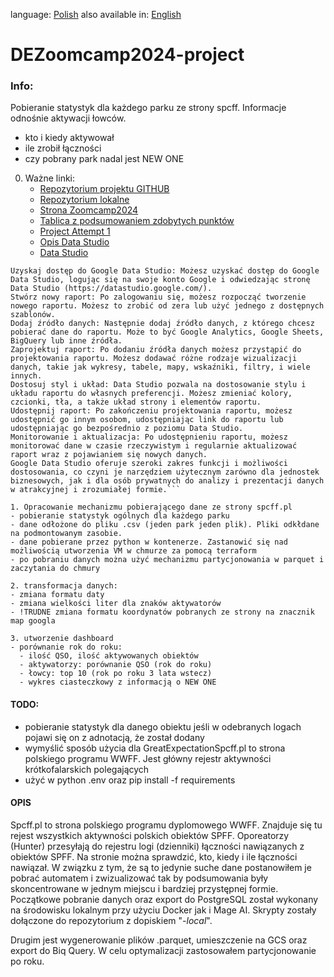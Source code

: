 <!--multilang v0 en:README.md pl:READMEPL.md -->
<!--multilang buttons-->

language: [Polish](READMEPL.md) also available in: [English](README.md)
<!--lang:en-->

# DEZoomcamp2024-project

### Info:
Pobieranie statystyk dla każdego parku ze strony spcff. Informacje odnośnie aktywacji łowców.
- kto i kiedy aktywował
- ile zrobił łączności
- czy pobrany park nadal jest NEW ONE

0. Ważne linki:
   - [Repozytorium projektu GITHUB](https://github.com/mik19821/dezoomcamp2024-project.git)
   - [Repozytorium lokalne](http://gitea:3000/mik/dezoomcamp2024.git)
   - [Strona Zoomcamp2024](https://github.com/DataTalksClub/data-engineering-zoomcamp/?tab=readme-ov-file#project)
   - [Tablica z podsumowaniem zdobytych punktów](https://courses.datatalks.club/de-zoomcamp-2024/)
   - [Project Attempt 1](https://courses.datatalks.club/de-zoomcamp-2024/project/project1)
   - [Opis Data Studio](https://charzynska.pl/google-data-studio-poradnik-dla-poczatkujacych/#datastudio-1)
   - [Data Studio](https://datastudio.google.com/)

``` Oto kilka podstawowych kroków, jak korzystać z Google Data Studio
Uzyskaj dostęp do Google Data Studio: Możesz uzyskać dostęp do Google Data Studio, logując się na swoje konto Google i odwiedzając stronę Data Studio (https://datastudio.google.com/).
Stwórz nowy raport: Po zalogowaniu się, możesz rozpocząć tworzenie nowego raportu. Możesz to zrobić od zera lub użyć jednego z dostępnych szablonów.
Dodaj źródło danych: Następnie dodaj źródło danych, z którego chcesz pobierać dane do raportu. Może to być Google Analytics, Google Sheets, BigQuery lub inne źródła.
Zaprojektuj raport: Po dodaniu źródła danych możesz przystąpić do projektowania raportu. Możesz dodawać różne rodzaje wizualizacji danych, takie jak wykresy, tabele, mapy, wskaźniki, filtry, i wiele innych.
Dostosuj styl i układ: Data Studio pozwala na dostosowanie stylu i układu raportu do własnych preferencji. Możesz zmieniać kolory, czcionki, tła, a także układ strony i elementów raportu.
Udostępnij raport: Po zakończeniu projektowania raportu, możesz udostępnić go innym osobom, udostępniając link do raportu lub udostępniając go bezpośrednio z poziomu Data Studio.
Monitorowanie i aktualizacja: Po udostępnieniu raportu, możesz monitorować dane w czasie rzeczywistym i regularnie aktualizować raport wraz z pojawianiem się nowych danych.
Google Data Studio oferuje szeroki zakres funkcji i możliwości dostosowania, co czyni je narzędziem użytecznym zarówno dla jednostek biznesowych, jak i dla osób prywatnych do analizy i prezentacji danych w atrakcyjnej i zrozumiałej formie.```

1. Opracowanie mechanizmu pobierającego dane ze strony spcff.pl
- pobieranie statystyk ogólnych dla każdego parku 
- dane odłożone do pliku .csv (jeden park jeden plik). Pliki odkłdane na podmontowanym zasobie.
- dane pobierane przez python w kontenerze. Zastanowić się nad możliwością utworzenia VM w chmurze za pomocą terraform
- po pobraniu danych można użyć mechanizmu partycjonowania w parquet i zaczytania do chmury

2. transformacja danych:
- zmiana formatu daty
- zmiana wielkości liter dla znaków aktywatorów
- !TRUDNE zmiana formatu koordynatów pobranych ze strony na znacznik map googla

3. utworzenie dashboard
- porównanie rok do roku:
  - ilość QSO, ilość aktywowanych obiektów
  - aktywatorzy: porównanie QSO (rok do roku)
  - łowcy: top 10 (rok po roku 3 lata wstecz)
  - wykres ciasteczkowy z informacją o NEW ONE
```

#### TODO:
- pobieranie statystyk dla danego obiektu jeśli w odebranych logach pojawi się on z adnotacją, że został dodany
- wymyślić sposób użycia dla GreatExpectationSpcff.pl to strona polskiego programu WWFF. Jest główny rejestr aktywności krótkofalarskich polegających 
- użyć w python .env oraz pip install -f requirements

#### OPIS
Spcff.pl to strona polskiego programu dyplomowego WWFF. Znajduje się tu rejest wszystkich aktywności polskich obiektów SPFF. Oporeatorzy (Hunter) przesyłają do rejestru logi (dzienniki) łączności nawiązanych z obiektów SPFF. Na stronie można sprawdzić, kto, kiedy i ile łączności nawiązał. W związku z tym, że są to jedynie suche dane postanowiłem je pobrać automatem i zwizualizować tak by podsumowania były skoncentrowane w jednym miejscu i bardziej przystępnej formie.
Początkowe pobranie danych oraz export do PostgreSQL został wykonany na środowisku lokalnym przy użyciu Docker jak i Mage AI. Skrypty zostały dołączone do repozytorium z dopiskiem "*-local*".

Drugim jest wygenerowanie plików .parquet, umieszczenie na GCS oraz export do Biq Query. W celu optymalizacji zastosowałem partycjonowanie po roku.